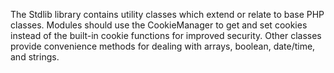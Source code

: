 The Stdlib library contains utility classes which extend or relate to base PHP classes. Modules should use the CookieManager to get and set cookies instead of the built-in cookie functions for improved security.
Other classes provide convenience methods for dealing with arrays, boolean, date/time, and strings.